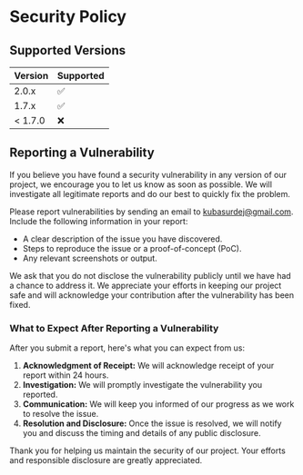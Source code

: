 # Security Policy

## Supported Versions

| Version | Supported          |
| ------- | ------------------ |
| 2.0.x   | :white_check_mark: |
| 1.7.x   | :white_check_mark: |
| < 1.7.0 | :x:                |

## Reporting a Vulnerability

If you believe you have found a security vulnerability in any version of our project, we encourage you to let us know as soon as possible. We will investigate all legitimate reports and do our best to quickly fix the problem.

Please report vulnerabilities by sending an email to [kubasurdej@gmail.com](mailto:kubasurdej@gmail.com). Include the following information in your report:

- A clear description of the issue you have discovered.
- Steps to reproduce the issue or a proof-of-concept (PoC).
- Any relevant screenshots or output.

We ask that you do not disclose the vulnerability publicly until we have had a chance to address it. We appreciate your efforts in keeping our project safe and will acknowledge your contribution after the vulnerability has been fixed.

### What to Expect After Reporting a Vulnerability

After you submit a report, here's what you can expect from us:

1. **Acknowledgment of Receipt:** We will acknowledge receipt of your report within 24 hours.
2. **Investigation:** We will promptly investigate the vulnerability you reported.
3. **Communication:** We will keep you informed of our progress as we work to resolve the issue.
4. **Resolution and Disclosure:** Once the issue is resolved, we will notify you and discuss the timing and details of any public disclosure.

Thank you for helping us maintain the security of our project. Your efforts and responsible disclosure are greatly appreciated.
